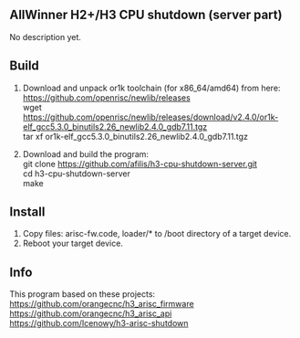 AllWinner H2+/H3 CPU shutdown (server part)
---

No description yet.

Build
---
1. Download and unpack or1k toolchain (for x86_64/amd64) from here:  
https://github.com/openrisc/newlib/releases  
  wget https://github.com/openrisc/newlib/releases/download/v2.4.0/or1k-elf_gcc5.3.0_binutils2.26_newlib2.4.0_gdb7.11.tgz  
  tar xf or1k-elf_gcc5.3.0_binutils2.26_newlib2.4.0_gdb7.11.tgz  

2. Download and build the program:  
  git clone https://github.com/afilis/h3-cpu-shutdown-server.git  
  cd h3-cpu-shutdown-server  
  make  

Install
---
1. Copy files: arisc-fw.code, loader/* to /boot directory of a target device.  
2. Reboot your target device.  

Info
---
This program based on these projects:  
https://github.com/orangecnc/h3_arisc_firmware  
https://github.com/orangecnc/h3_arisc_api  
https://github.com/Icenowy/h3-arisc-shutdown  

